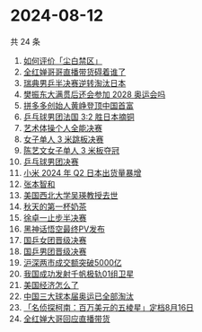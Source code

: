 # 2024-08-12

共 24 条

<!-- BEGIN ZHIHUSEARCH -->
<!-- 最后更新时间 Mon Aug 12 2024 21:06:50 GMT+0800 (China Standard Time) -->
1. [如何评价「尘白禁区」](https://www.zhihu.com/search?q=如何评价「尘白禁区」)
1. [全红婵哥哥直播带货碍着谁了](https://www.zhihu.com/search?q=全红婵哥哥直播带货碍着谁了)
1. [瑞典男乒半决赛逆转淘汰日本](https://www.zhihu.com/search?q=瑞典男乒半决赛逆转淘汰日本)
1. [樊振东大满贯后还会参加 2028 奥运会吗](https://www.zhihu.com/search?q=樊振东大满贯后还会参加%202028%20奥运会吗)
1. [拼多多创始人黄峥登顶中国首富](https://www.zhihu.com/search?q=拼多多创始人黄峥登顶中国首富)
1. [乒乓球男团法国 3:2 胜日本摘铜](https://www.zhihu.com/search?q=乒乓球男团法国%203:2%20胜日本摘铜)
1. [艺术体操个人全能决赛](https://www.zhihu.com/search?q=艺术体操个人全能决赛)
1. [女子单人 3 米跳板决赛](https://www.zhihu.com/search?q=女子单人%203%20米跳板决赛)
1. [陈艺文女子单人 3 米板夺冠](https://www.zhihu.com/search?q=陈艺文女子单人%203%20米板夺冠)
1. [乒乓球男团决赛](https://www.zhihu.com/search?q=乒乓球男团决赛)
1. [小米 2024 年 Q2 日本出货量暴增](https://www.zhihu.com/search?q=小米%202024%20年%20Q2%20日本出货量暴增)
1. [张本智和](https://www.zhihu.com/search?q=张本智和)
1. [美国西北大学吴瑛教授去世](https://www.zhihu.com/search?q=美国西北大学吴瑛教授去世)
1. [秋天的第一杯奶茶](https://www.zhihu.com/search?q=秋天的第一杯奶茶)
1. [徐卓一止步半决赛](https://www.zhihu.com/search?q=徐卓一止步半决赛)
1. [黑神话悟空最终PV发布](https://www.zhihu.com/search?q=黑神话悟空最终PV发布)
1. [国乒女团晋级决赛](https://www.zhihu.com/search?q=国乒女团晋级决赛)
1. [国乒男团晋级决赛](https://www.zhihu.com/search?q=国乒男团晋级决赛)
1. [沪深两市成交额突破5000亿](https://www.zhihu.com/search?q=沪深两市成交额突破5000亿)
1. [我国成功发射千帆极轨01组卫星](https://www.zhihu.com/search?q=我国成功发射千帆极轨01组卫星)
1. [美国经济怎么了](https://www.zhihu.com/search?q=美国经济怎么了)
1. [中国三大球本届奥运已全部淘汰](https://www.zhihu.com/search?q=中国三大球本届奥运已全部淘汰)
1. [「名侦探柯南：百万美元的五棱星」定档8月16日](https://www.zhihu.com/search?q=「名侦探柯南：百万美元的五棱星」定档8月16日)
1. [全红婵大哥回应直播带货](https://www.zhihu.com/search?q=全红婵大哥回应直播带货)
<!-- END ZHIHUSEARCH -->
